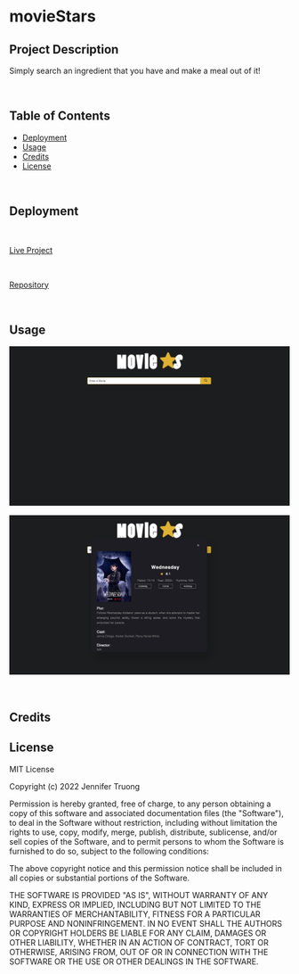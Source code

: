 # movieStars

## Project Description
Simply search an ingredient that you have and make a meal out of it!

<br/>

## Table of Contents

- [Deployment](#installation)
- [Usage](#Usage)
- [Credits](#Credits)
- [License](#license)

<br/>


## Deployment

<br/>

[Live Project](https://jentruong09.github.io/movieStars/)

<br/>

[Repository](https://github.com/jentruong09/movieStars)

<br/>

## Usage

![dashboard](/assets/images/homepage.png)

![full-page](assets/images/movie.png)

<br/>


## Credits


## License

MIT License

Copyright (c) 2022 Jennifer Truong

Permission is hereby granted, free of charge, to any person obtaining a copy
of this software and associated documentation files (the "Software"), to deal
in the Software without restriction, including without limitation the rights
to use, copy, modify, merge, publish, distribute, sublicense, and/or sell
copies of the Software, and to permit persons to whom the Software is
furnished to do so, subject to the following conditions:

The above copyright notice and this permission notice shall be included in all
copies or substantial portions of the Software.

THE SOFTWARE IS PROVIDED "AS IS", WITHOUT WARRANTY OF ANY KIND, EXPRESS OR
IMPLIED, INCLUDING BUT NOT LIMITED TO THE WARRANTIES OF MERCHANTABILITY,
FITNESS FOR A PARTICULAR PURPOSE AND NONINFRINGEMENT. IN NO EVENT SHALL THE
AUTHORS OR COPYRIGHT HOLDERS BE LIABLE FOR ANY CLAIM, DAMAGES OR OTHER
LIABILITY, WHETHER IN AN ACTION OF CONTRACT, TORT OR OTHERWISE, ARISING FROM,
OUT OF OR IN CONNECTION WITH THE SOFTWARE OR THE USE OR OTHER DEALINGS IN THE
SOFTWARE.
